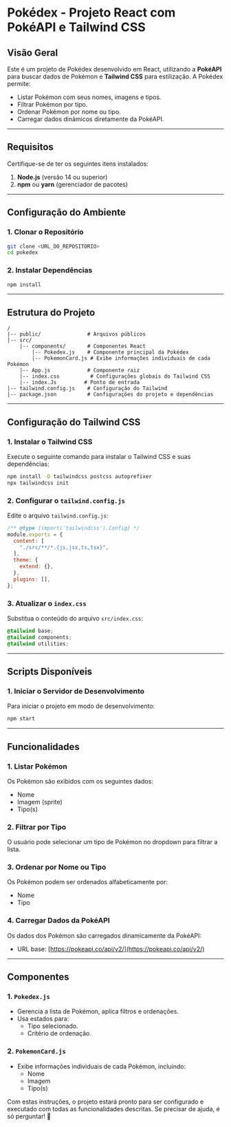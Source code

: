 # Pokédex - Projeto React com PokéAPI e Tailwind CSS

## Visão Geral
Este é um projeto de Pokédex desenvolvido em React, utilizando a **PokéAPI** para buscar dados de Pokémon e **Tailwind CSS** para estilização. A Pokédex permite:

- Listar Pokémon com seus nomes, imagens e tipos.
- Filtrar Pokémon por tipo.
- Ordenar Pokémon por nome ou tipo.
- Carregar dados dinâmicos diretamente da PokéAPI.

---

## Requisitos

Certifique-se de ter os seguintes itens instalados:

1. **Node.js** (versão 14 ou superior)
2. **npm** ou **yarn** (gerenciador de pacotes)

---

## Configuração do Ambiente

### 1. Clonar o Repositório
```bash
git clone <URL_DO_REPOSITORIO>
cd pokedex
```

### 2. Instalar Dependências
```bash
npm install
```

---

## Estrutura do Projeto

```
/
|-- public/               # Arquivos públicos
|-- src/
    |-- components/       # Componentes React
        |-- Pokedex.js    # Componente principal da Pokédex
        |-- PokemonCard.js # Exibe informações individuais de cada Pokémon
    |-- App.js            # Componente raiz
    |-- index.css          # Configurações globais do Tailwind CSS
    |-- index.Js         # Ponto de entrada
|-- tailwind.config.js    # Configuração do Tailwind
|-- package.json          # Configurações do projeto e dependências
```

---

## Configuração do Tailwind CSS

### 1. Instalar o Tailwind CSS
Execute o seguinte comando para instalar o Tailwind CSS e suas dependências:
```bash
npm install -D tailwindcss postcss autoprefixer
npx tailwindcss init
```

### 2. Configurar o `tailwind.config.js`
Edite o arquivo `tailwind.config.js`:
```javascript
/** @type {import('tailwindcss').Config} */
module.exports = {
  content: [
    "./src/**/*.{js,jsx,ts,tsx}",
  ],
  theme: {
    extend: {},
  },
  plugins: [],
};
```

### 3. Atualizar o `index.css`
Substitua o conteúdo do arquivo `src/index.css`:
```css
@tailwind base;
@tailwind components;
@tailwind utilities;
```

---

## Scripts Disponíveis

### 1. Iniciar o Servidor de Desenvolvimento
Para iniciar o projeto em modo de desenvolvimento:
```bash
npm start
```


---

## Funcionalidades

### 1. Listar Pokémon
Os Pokémon são exibidos com os seguintes dados:
- Nome
- Imagem (sprite)
- Tipo(s)

### 2. Filtrar por Tipo
O usuário pode selecionar um tipo de Pokémon no dropdown para filtrar a lista.

### 3. Ordenar por Nome ou Tipo
Os Pokémon podem ser ordenados alfabeticamente por:
- Nome
- Tipo

### 4. Carregar Dados da PokéAPI
Os dados dos Pokémon são carregados dinamicamente da PokéAPI:
- URL base: [https://pokeapi.co/api/v2/](https://pokeapi.co/api/v2/)

---

## Componentes

### 1. `Pokedex.js`
- Gerencia a lista de Pokémon, aplica filtros e ordenações.
- Usa estados para:
  - Tipo selecionado.
  - Critério de ordenação.

### 2. `PokemonCard.js`
- Exibe informações individuais de cada Pokémon, incluindo:
  - Nome
  - Imagem
  - Tipo(s)


Com estas instruções, o projeto estará pronto para ser configurado e executado com todas as funcionalidades descritas. Se precisar de ajuda, é só perguntar! 🚀